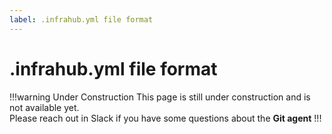 ```yaml
---
label: .infrahub.yml file format
---
```


# .infrahub.yml file format

!!!warning Under Construction
This page is still under construction and is not available yet.<br>
Please reach out in Slack if you have some questions about the **Git agent**
!!!
